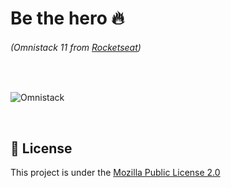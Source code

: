 # Be the hero :fire:

###### (Omnistack 11 from [Rocketseat](https://rocketseat.com.br))

<br>

![Omnistack](https://i.postimg.cc/15j4gZCW/omnistack-resized.jpg)

<br>

## :page_with_curl: License

This project is under the [Mozilla Public License 2.0](https://mozilla.org/MPL/2.0)
